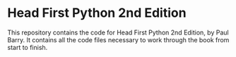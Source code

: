 # Head First Python 2nd Edition

This repository contains the code for Head First Python 2nd Edition, by Paul Barry. It contains all the code files necessary to work through the book from start to finish.
